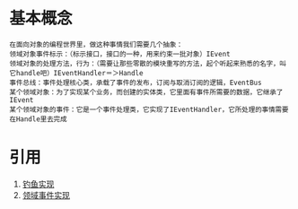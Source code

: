 ﻿# 基本概念
~~~
在面向对象的编程世界里，做这种事情我们需要几个抽象：
领域对象事件标示：（标示接口，接口的一种，用来约束一批对象）IEvent
领域对象的处理方法，行为：（需要让那些零散的模块重写的方法，起个听起来熟悉的名字，叫它handle吧）IEventHandler＝＞Handle
事件总线：事件处理核心类，承载了事件的发布，订阅与取消订阅的逻辑，EventBus
某个领域对象：为了实现某个业务，而创建的实体类，它里面有事件所需要的数据，它继承了IEvent
某个领域对象的事件：它是一个事件处理类，它实现了IEventHandler，它所处理的事情需要在Handle里去完成
~~~

# 引用
1. [钓鱼实现](https://www.cnblogs.com/MuNet/p/8546362.html)
2. [领域事件实现](https://www.cnblogs.com/lori/p/3476703.html)